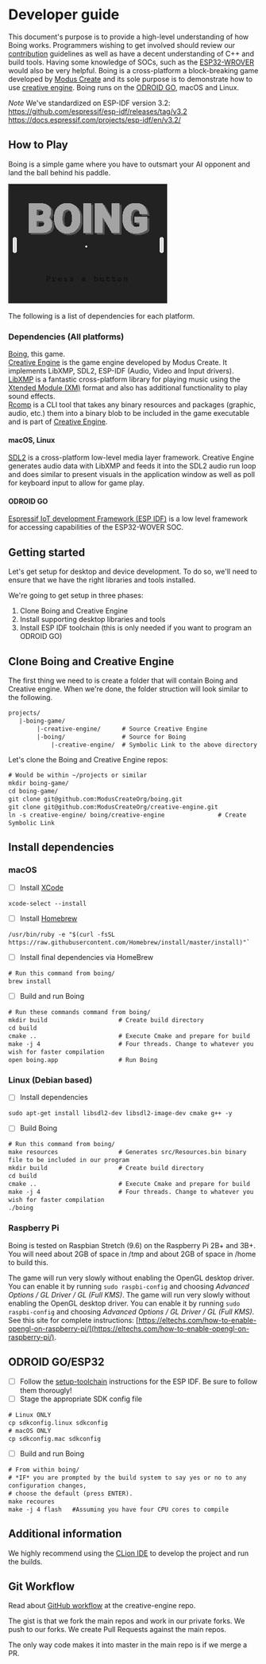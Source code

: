 # Developer guide
This document's purpose is to provide a high-level understanding of how Boing works. Programmers wishing to get involved should review our [contribution](./md/CONTRIBUTING.md) guidelines as well as have a decent understanding of C++ and build tools. Having some knowledge of SOCs, such as the [ESP32-WROVER](https://docs.espressif.com/projects/esp-idf/en/latest/get-started/get-started-wrover-kit.html) would also be very helpful. 
Boing is a cross-platform a block-breaking game developed by [Modus Create](https://moduscreate.com) and its sole purpose is to demonstrate how to use [creative engine](https://github.com/moduscreateorg/creative-engine). Boing runs on the [ODROID GO](https://www.hardkernel.com/shop/odroid-go/), macOS and Linux.


*Note* We've standardized on ESP-IDF version 3.2:
https://github.com/espressif/esp-idf/releases/tag/v3.2
https://docs.espressif.com/projects/esp-idf/en/v3.2/


## How to Play
Boing is a simple game where you have to outsmart your AI opponent and land the ball behind his paddle. 

![boing-gameplay.gif](./img/boing-gameplay.gif)

The following is a list of dependencies for each platform.

### Dependencies (All platforms)
[Boing](https://github.com/moduscreateorg/boing), this game.\
[Creative Engine](https://github.com/ModusCreateOrg/creative-engine) is the game engine developed by Modus Create. It implements LibXMP, SDL2, ESP-IDF (Audio, Video and Input drivers).\
[LibXMP](http://xmp.sourceforge.net/) is a fantastic cross-platform library for playing music using the [Xtended Module (XM)](https://en.wikipedia.org/wiki/XM_(file_format)) format and also has additional functionality to play sound effects.\
[Rcomp](https://github.com/ModusCreateOrg/creative-engine/blob/master/tools/rcomp.cpp) is a CLI tool that takes any binary resources and packages  (graphic, audio, etc.) them into a binary blob to be included in the game executable and is part of [Creative Engine](https://github.com/ModusCreateOrg/creative-engine).

#### macOS, Linux
[SDL2](https://www.libsdl.org/download-2) is a cross-platform low-level media layer framework. Creative Engine generates audio data with LibXMP and feeds it into the SDL2 audio run loop and does similar to present visuals in the application window as well as poll for keyboard input to allow for game play.

#### ODROID GO
[Espressif IoT development Framework (ESP IDF)](https://github.com/espressif/esp-idf) is a low level framework for accessing capabilities of the ESP32-WOVER SOC.


## Getting started
Let's get setup for desktop and device development. To do so, we'll need to ensure that we have the right libraries and tools installed.

We're going to get setup in three phases:
1. Clone Boing and Creative Engine
2. Install supporting desktop libraries and tools
3. Install ESP IDF toolchain (this is only needed if you want to program an ODROID GO)

## Clone Boing and Creative Engine
The first thing we need to is create a folder that will contain Boing and Creative engine. When we're done, the folder struction will look similar to the following.

    projects/
       |-boing-game/
            |-creative-engine/      # Source Creative Engine
            |-boing/                # Source for Boing
                |-creative-engine/  # Symbolic Link to the above directory

Let's clone the Boing and Creative Engine repos:

    # Would be within ~/projects or similar
    mkdir boing-game/     
    cd boing-game/
    git clone git@github.com:ModusCreateOrg/boing.git
    git clone git@github.com:ModusCreateOrg/creative-engine.git
    ln -s creative-engine/ boing/creative-engine               # Create Symbolic Link
   
## Install dependencies

### macOS
- [ ] Install [XCode](https://developer.apple.com/xcode/)
    
```
xcode-select --install
``` 
  
- [ ] Install [Homebrew](https://brew.sh)

```
/usr/bin/ruby -e "$(curl -fsSL https://raw.githubusercontent.com/Homebrew/install/master/install)"`
```
- [ ] Install final dependencies via HomeBrew
```    
# Run this command from boing/
brew install
```
- [ ] Build and run Boing
```    
# Run these commands command from boing/
mkdir build                    # Create build directory
cd build                       
cmake ..                       # Execute Cmake and prepare for build
make -j 4                      # Four threads. Change to whatever you wish for faster compilation
open boing.app                 # Run Boing
```

### Linux (Debian based)
- [ ] Install dependencies
```
sudo apt-get install libsdl2-dev libsdl2-image-dev cmake g++ -y
```
- [ ] Build Boing
```    
# Run this command from boing/
make resources                 # Generates src/Resources.bin binary file to be included in our program
mkdir build                    # Create build directory
cd build                       
cmake ..                       # Execute Cmake and prepare for build
make -j 4                      # Four threads. Change to whatever you wish for faster compilation
./boing
```
### Raspberry Pi
Boing is tested on Raspbian Stretch (9.6) on the Raspberry Pi 2B+ and 3B+. You will need about 2GB of space in /tmp and about 2GB of space in /home to build this.

The game will run very slowly without enabling the OpenGL desktop driver. You can enable it by running `sudo raspbi-config` and choosing _Advanced Options / GL Driver / GL (Full KMS)_. The game will run very slowly without enabling the OpenGL desktop driver. You can enable it by running `sudo raspbi-config` and choosing _Advanced Options / GL Driver / GL (Full KMS)_. See this site for complete instructions:  [https://eltechs.com/how-to-enable-opengl-on-raspberry-pi/](https://eltechs.com/how-to-enable-opengl-on-raspberry-pi/).



## ODROID GO/ESP32
- [ ] Follow the [setup-toolchain](https://docs.espressif.com/projects/esp-idf/en/stable/get-started/#setup-toolchain) instructions for the ESP IDF. Be sure to follow them thorougly! 
- [ ] Stage the appropriate SDK config file
```
# Linux ONLY
cp sdkconfig.linux sdkconfig
# macOS ONLY
cp sdkconfig.mac sdkconfig
```
- [ ] Build and run Boing 
```
# From within boing/
# *IF* you are prompted by the build system to say yes or no to any configura†ion changes, 
# choose the default (press ENTER).
make recoures
make -j 4 flash   #Assuming you have four CPU cores to compile
```

## Additional information
We highly recommend using the [CLion IDE](https://www.jetbrains.com/clion/) to develop the project and run the builds.


## Git Workflow
Read about [GitHub workflow](https://github.com/ModusCreateOrg/creative-engine) at the creative-engine repo.

The gist is that we fork the main repos and work in our private forks.  We push to our forks.  We create Pull Requests against the main repos.

The only way code makes it into master in the main repo is if we merge a PR.
